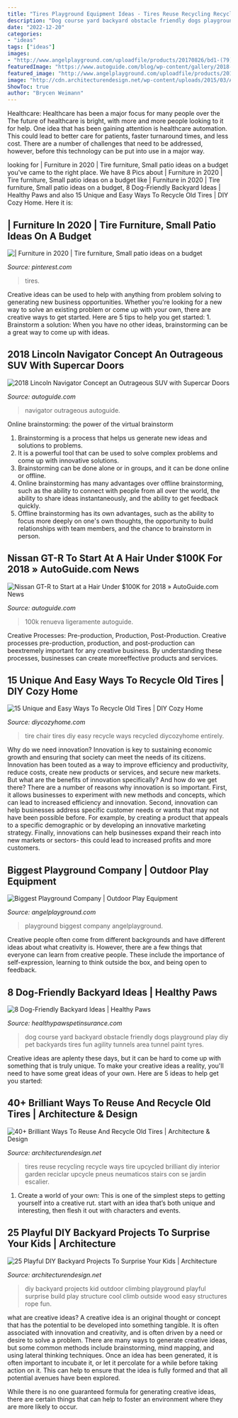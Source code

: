 ```yaml
---
title: "Tires Playground Equipment Ideas - Tires Reuse Recycling Recycle Ways Tire Upcycled Brilliant Diy Interior Garden Reciclar Upcycle Pneus Neumaticos Stairs Con Se Jardin Escalier"
description: "Dog course yard backyard obstacle friendly dogs playground play diy pet backyards tires fun agility tunnels area tunnel paint tyres"
date: "2022-12-20"
categories:
- "ideas"
tags: ["ideas"]
images:
- "http://www.angelplayground.com/uploadfile/products/20170826/bd1-(79).jpg"
featuredImage: "https://www.autoguide.com/blog/wp-content/gallery/2018-nissan-gt-r-official-gallery/2018-nissan-gt-r-06.jpg"
featured_image: "http://www.angelplayground.com/uploadfile/products/20170826/bd1-(79).jpg"
image: "http://cdn.architecturendesign.net/wp-content/uploads/2015/03/AD-DIY-Backyard-Projects-Kid-4.jpg"
ShowToc: true
author: "Brycen Weimann"
---
```



Healthcare: Healthcare has been a major focus for many people over the
The future of healthcare is bright, with more and more people looking to it for help. One idea that has been gaining attention is healthcare automation. This could lead to better care for patients, faster turnaround times, and less cost. There are a number of challenges that need to be addressed, however, before this technology can be put into use in a major way.

	

		
looking for | Furniture in 2020 | Tire furniture, Small patio ideas on a budget you've came to the right place. We have 8 Pics about | Furniture in 2020 | Tire furniture, Small patio ideas on a budget like | Furniture in 2020 | Tire furniture, Small patio ideas on a budget, 8 Dog-Friendly Backyard Ideas | Healthy Paws and also 15 Unique and Easy Ways To Recycle Old Tires | DIY Cozy Home. Here it is:
		
    
## | Furniture In 2020 | Tire Furniture, Small Patio Ideas On A Budget

<img loading=lazy src="https://i.pinimg.com/736x/bb/d2/c0/bbd2c01ded7b3b55354e3374bcfa8d5a.jpg" onerror="this.onerror=null;this.src='https://tse1.mm.bing.net/th?id=OIP.LTHwnvaz-kTxds3SSaS0jQHaMi&amp;pid=15.1';" alt="| Furniture in 2020 | Tire furniture, Small patio ideas on a budget">

_Source: pinterest.com_

>tires. 

	

Creative ideas can be used to help with anything from problem solving to generating new business opportunities. Whether you're looking for a new way to solve an existing problem or come up with your own, there are creative ways to get started. Here are 5 tips to help you get started: 1. Brainstorm a solution: When you have no other ideas, brainstorming can be a great way to come up with ideas.

    
## 2018 Lincoln Navigator Concept An Outrageous SUV With Supercar Doors

<img loading=lazy src="https://www.autoguide.com/blog/wp-content/gallery/lincoln-navigator-concept-live-photos-3-23-2016/Lincoln-Navigator-Concept-front-03.jpg" onerror="this.onerror=null;this.src='https://tse2.mm.bing.net/th?id=OIP.mn40Du_F0jE8QZDnDxmHOgHaE8&amp;pid=15.1';" alt="2018 Lincoln Navigator Concept an Outrageous SUV with Supercar Doors">

_Source: autoguide.com_

>navigator outrageous autoguide. 

	

Online brainstorming: the power of the virtual brainstorm
1. Brainstorming is a process that helps us generate new ideas and solutions to problems.
2. It is a powerful tool that can be used to solve complex problems and come up with innovative solutions.
3. Brainstorming can be done alone or in groups, and it can be done online or offline.
4. Online brainstorming has many advantages over offline brainstorming, such as the ability to connect with people from all over the world, the ability to share ideas instantaneously, and the ability to get feedback quickly.
5. Offline brainstorming has its own advantages, such as the ability to focus more deeply on one's own thoughts, the opportunity to build relationships with team members, and the chance to brainstorm in person.

    
## Nissan GT-R To Start At A Hair Under $100K For 2018 » AutoGuide.com News

<img loading=lazy src="https://www.autoguide.com/blog/wp-content/gallery/2018-nissan-gt-r-official-gallery/2018-nissan-gt-r-06.jpg" onerror="this.onerror=null;this.src='https://tse3.mm.bing.net/th?id=OIP.uZk5CTMgZwblJ_WW2p8kogHaE4&amp;pid=15.1';" alt="Nissan GT-R to Start at a Hair Under $100K for 2018 » AutoGuide.com News">

_Source: autoguide.com_

>100k renueva ligeramente autoguide. 

	

Creative Processes: Pre-production, Production, Post-Production.
Creative processes pre-production, production, and post-production can beextremely important for any creative business. By understanding these processes, businesses can create moreeffective products and services.

    
## 15 Unique And Easy Ways To Recycle Old Tires | DIY Cozy Home

<img loading=lazy src="http://diycozyhome.com/wp-content/uploads/2016/05/tire-chair.jpg" onerror="this.onerror=null;this.src='https://tse2.mm.bing.net/th?id=OIP.R0oy7-puvzXilux5lQe8LwHaJ4&amp;pid=15.1';" alt="15 Unique and Easy Ways To Recycle Old Tires | DIY Cozy Home">

_Source: diycozyhome.com_

>tire chair tires diy easy recycle ways recycled diycozyhome entirely. 

	

Why do we need innovation?
Innovation is key to sustaining economic growth and ensuring that society can meet the needs of its citizens. Innovation has been touted as a way to improve efficiency and productivity, reduce costs, create new products or services, and secure new markets. But what are the benefits of innovation specifically? And how do we get there?
There are a number of reasons why innovation is so important. First, it allows businesses to experiment with new methods and concepts, which can lead to increased efficiency and innovation. Second, innovation can help businesses address specific customer needs or wants that may not have been possible before. For example, by creating a product that appeals to a specific demographic or by developing an innovative marketing strategy. Finally, innovations can help businesses expand their reach into new markets or sectors- this could lead to increased profits and more customers.

    
## Biggest Playground Company | Outdoor Play Equipment

<img loading=lazy src="http://www.angelplayground.com/uploadfile/products/20170826/bd1-(79).jpg" onerror="this.onerror=null;this.src='https://tse3.mm.bing.net/th?id=OIP.zqSEwcukaplEhS8S3c4GQgHaFj&amp;pid=15.1';" alt="Biggest Playground Company | Outdoor Play Equipment">

_Source: angelplayground.com_

>playground biggest company angelplayground. 

	

Creative people often come from different backgrounds and have different ideas about what creativity is. However, there are a few things that everyone can learn from creative people. These include the importance of self-expression, learning to think outside the box, and being open to feedback.

    
## 8 Dog-Friendly Backyard Ideas | Healthy Paws

<img loading=lazy src="http://www.healthypawspetinsurance.com/blog/wp-content/uploads/dog_obstacle_course_yard.jpg" onerror="this.onerror=null;this.src='https://tse4.mm.bing.net/th?id=OIP.CQJJRULfYRfaduLsW69c1gHaJ4&amp;pid=15.1';" alt="8 Dog-Friendly Backyard Ideas | Healthy Paws">

_Source: healthypawspetinsurance.com_

>dog course yard backyard obstacle friendly dogs playground play diy pet backyards tires fun agility tunnels area tunnel paint tyres. 

	

Creative ideas are aplenty these days, but it can be hard to come up with something that is truly unique. To make your creative ideas a reality, you'll need to have some great ideas of your own. Here are 5 ideas to help get you started: 

    
## 40+ Brilliant Ways To Reuse And Recycle Old Tires | Architecture &amp; Design

<img loading=lazy src="http://cdn.architecturendesign.net/wp-content/uploads/2015/07/AD-Upcycled-Tires-Recycling-Ideas-Interior-Design-10.jpg" onerror="this.onerror=null;this.src='https://tse3.mm.bing.net/th?id=OIP.nPqjBCFOf0UEpM0H2THwFAHaJ3&amp;pid=15.1';" alt="40+ Brilliant Ways To Reuse And Recycle Old Tires | Architecture &amp; Design">

_Source: architecturendesign.net_

>tires reuse recycling recycle ways tire upcycled brilliant diy interior garden reciclar upcycle pneus neumaticos stairs con se jardin escalier. 

	

1. Create a world of your own: This is one of the simplest steps to getting yourself into a creative rut. start with an idea that’s both unique and interesting, then flesh it out with characters and events.

    
## 25 Playful DIY Backyard Projects To Surprise Your Kids | Architecture

<img loading=lazy src="http://cdn.architecturendesign.net/wp-content/uploads/2015/03/AD-DIY-Backyard-Projects-Kid-4.jpg" onerror="this.onerror=null;this.src='https://tse3.mm.bing.net/th?id=OIP.MLEtm4qzHSXPdgAkfj7g_gHaLH&amp;pid=15.1';" alt="25 Playful DIY Backyard Projects To Surprise Your Kids | Architecture">

_Source: architecturendesign.net_

>diy backyard projects kid outdoor climbing playground playful surprise build play structure cool climb outside wood easy structures rope fun. 

	

what are creative ideas?
A creative idea is an original thought or concept that has the potential to be developed into something tangible. It is often associated with innovation and creativity, and is often driven by a need or desire to solve a problem.
There are many ways to generate creative ideas, but some common methods include brainstorming, mind mapping, and using lateral thinking techniques. Once an idea has been generated, it is often important to incubate it, or let it percolate for a while before taking action on it. This can help to ensure that the idea is fully formed and that all potential avenues have been explored.

While there is no one guaranteed formula for generating creative ideas, there are certain things that can help to foster an environment where they are more likely to occur.

